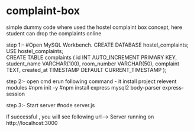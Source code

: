 # complaint-box
simple dummy code where used the hostel complaint box concept, here student can drop the complaints online

step 1:-
#Open MySQL Workbench.
  CREATE DATABASE hostel_complaints;
  USE hostel_complaints;  
  CREATE TABLE complaints (
    id INT AUTO_INCREMENT PRIMARY KEY,
    student_name VARCHAR(100),
    room_number VARCHAR(50),
    complaint TEXT,
    created_at TIMESTAMP DEFAULT CURRENT_TIMESTAMP
  );


step 2:-
open cmd erun following command - it install project relevent modules
 #npm init -y
 #npm install express mysql2 body-parser express-session

step 3:- Start server
  #node server.js
  
  if successful , you will see following url-->
  Server running on http://localhost:3000


